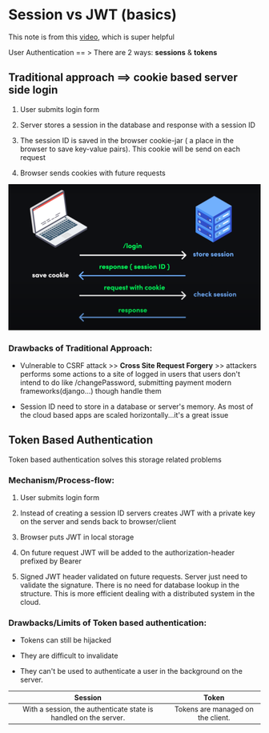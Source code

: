 # Session vs JWT (basics)

This note is from this [video](https://www.youtube.com/watch?v=UBUNrFtufWo&ab_channel=Fireship), which is super helpful 

User Authentication == > There are 2 ways: **sessions** & **tokens** 

## Traditional approach ==> cookie based server side login 

1. User submits login form 

2. Server stores a session in the database and response with a session ID 

3. The session ID is saved in the browser cookie-jar ( a place in the browser to save key-value pairs). This cookie will be send on each request 

4. Browser sends cookies with future requests 

![pic](traditional_auth_process.png)

### Drawbacks of Traditional Approach: 
 
* Vulnerable to CSRF attack >> **Cross Site Request Forgery** >>  attackers performs some actions to a site of logged in users that users don't intend to do like /changePassword, submitting payment
modern frameworks(django...) though handle them   

* Session ID need to store in a database or server's memory. As most of the cloud based apps are scaled horizontally...it's a great issue

## Token Based Authentication 

Token based authentication solves this storage related problems 


### Mechanism/Process-flow: 

1. User submits login form  

2. Instead of creating a session ID servers creates JWT with a private key on the server and sends back to browser/client 

3. Browser puts JWT in local storage 

4. On future request JWT will be added to the authorization-header prefixed by Bearer 

5. Signed JWT header validated on future requests. Server just need to validate the signature. There is no need for database lookup in the structure. This is more efficient dealing with a distributed system in the cloud. 

### Drawbacks/Limits of Token based authentication: 

* Tokens can still be hijacked 

* They are difficult to invalidate  

* They can't be used to authenticate a user in the background on the server.  


| **Session** | **Token** |
| :---: | :---: |
| With a session, the authenticate state is handled on the server.  | Tokens are managed on the client. | 

